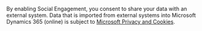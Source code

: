 By enabling Social Engagement, you consent to share your data with an external system. Data that is imported from external systems into Microsoft Dynamics 365 (online) is subject to [Microsoft Privacy and Cookies](https://go.microsoft.com/fwlink/p/?LinkID=521839).